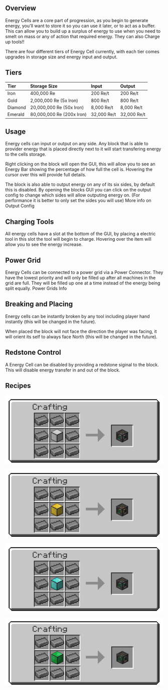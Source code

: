 ## Overview

Energy Cells are a core part of progression, as you begin to generate
energy, you'll want to store it so you can use it later, or to act as a
buffer. This can allow you to build up a surplus of energy to use when
you need to smelt on mass or any of action that required energy. They
can also Charge up tools!!

There are four different tiers of Energy Cell currently, with each tier
comes upgrades in storage size and energy input and output.

## Tiers

| Tier    | Storage Size              | Input       | Output      |
|:--------|:--------------------------|:------------|:------------|
| Iron    | 400,000 Re                | 200 Re/t    | 200 Re/t    |
| Gold    | 2,000,000 Re (5x Iron)    | 800 Re/t    | 800 Re/t    |
| Diamond | 20,000,000 Re (50x Iron)  | 8,000 Re/t  | 8,000 Re/t  |
| Emerald | 80,000,000 Re (200x Iron) | 32,000 Re/t | 32,000 Re/t |

## Usage

Energy cells can input or output on any side. Any block that is able to
provider energy that is placed directly next to it will start
transfering energy to the cells storage.

Right clicking on the block will open the GUI, this will allow you to
see an Energy Bar showing the percentage of how full the cell is.
Hovering the cursor over this will provide full details.

The block is also able to output energy on any of its six sides, by
default this is disabled. By opening the blocks GUI you can click on the
output config to change which sides will allow outputing energy on. (For
performance it is better to only set the sides you will use) More info
on Output Config

## Charging Tools

All energy cells have a slot at the bottom of the GUI, by placing a
electric tool in this slot the tool will begin to charge. Hovering over
the item will allow you to see the energy increase.

## Power Grid

Energy Cells can be connected to a power grid via a Power Connector.
They have the lowest priority and will only be filled up after all
machines in the grid are full. They will be filled up one at a time
instead of the energy being split equally. Power Grids Info

## Breaking and Placing

Energy cells can be instantly broken by any tool including player hand
instantly (this will be changed in the future).

When placed the block will not face the direction the player was facing,
it will orient its self to always face North (this will be changed in
the future).

## Redstone Control

A Energy Cell can be disabled by providing a redstone siginal to the
block. This will disable energy transfer in and out of the block.

## Recipes

![Iron Furnace Recipe](/assets/craftory-tech/crafting/iron_cell_recipe.png)

![Gold Furnace Recipe](/assets/craftory-tech/crafting/gold_cell_recipe.png)

![Diamond Furnace Recipe](/assets/craftory-tech/crafting/diamond_cell_recipe.png)

![Emerald Furnace Recipe](/assets/craftory-tech/crafting/emerald_cell_recipe.png)
